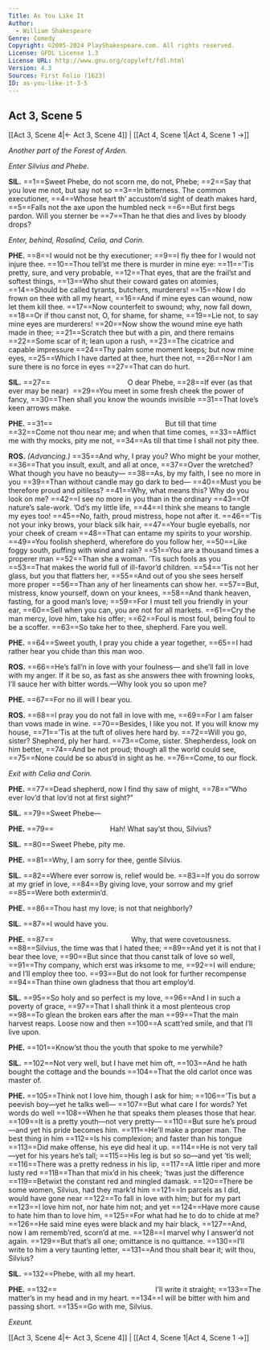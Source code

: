 ```yaml
---
Title: As You Like It
Author: 
  - William Shakespeare
Genre: Comedy
Copyright: ©2005-2024 PlayShakespeare.com. All rights reserved.
License: GFDL License 1.3
License URL: http://www.gnu.org/copyleft/fdl.html
Version: 4.3
Sources: First Folio (1623)
ID: as-you-like-it-3-5
---
```


## Act 3, Scene 5
[[Act 3, Scene 4|← Act 3, Scene 4]] | [[Act 4, Scene 1|Act 4, Scene 1 →]]

*Another part of the Forest of Arden.*

*Enter Silvius and Phebe.*

**SIL.**
==1==Sweet Phebe, do not scorn me, do not, Phebe;
==2==Say that you love me not, but say not so
==3==In bitterness. The common executioner,
==4==Whose heart th’ accustom’d sight of death makes hard,
==5==Falls not the axe upon the humbled neck
==6==But first begs pardon. Will you sterner be
==7==Than he that dies and lives by bloody drops?

*Enter, behind, Rosalind, Celia, and Corin.*

**PHE.**
==8==I would not be thy executioner;
==9==I fly thee for I would not injure thee.
==10==Thou tell’st me there is murder in mine eye:
==11==’Tis pretty, sure, and very probable,
==12==That eyes, that are the frail’st and softest things,
==13==Who shut their coward gates on atomies,
==14==Should be called tyrants, butchers, murderers!
==15==Now I do frown on thee with all my heart,
==16==And if mine eyes can wound, now let them kill thee.
==17==Now counterfeit to swound; why, now fall down,
==18==Or if thou canst not, O, for shame, for shame,
==19==Lie not, to say mine eyes are murderers!
==20==Now show the wound mine eye hath made in thee;
==21==Scratch thee but with a pin, and there remains
==22==Some scar of it; lean upon a rush,
==23==The cicatrice and capable impressure
==24==Thy palm some moment keeps; but now mine eyes,
==25==Which I have darted at thee, hurt thee not,
==26==Nor I am sure there is no force in eyes
==27==That can do hurt.

**SIL.**
==27==           O dear Phebe,
==28==If ever (as that ever may be near) 
==29==You meet in some fresh cheek the power of fancy,
==30==Then shall you know the wounds invisible
==31==That love’s keen arrows make.

**PHE.**
==31==                But till that time
==32==Come not thou near me; and when that time comes,
==33==Afflict me with thy mocks, pity me not,
==34==As till that time I shall not pity thee.

**ROS.**
*(Advancing.)*
==35==And why, I pray you? Who might be your mother,
==36==That you insult, exult, and all at once,
==37==Over the wretched? What though you have no beauty⁠—
==38==As, by my faith, I see no more in you
==39==Than without candle may go dark to bed⁠—
==40==Must you be therefore proud and pitiless?
==41==Why, what means this? Why do you look on me?
==42==I see no more in you than in the ordinary
==43==Of nature’s sale-work. ’Od’s my little life,
==44==I think she means to tangle my eyes too!
==45==No, faith, proud mistress, hope not after it.
==46==’Tis not your inky brows, your black silk hair,
==47==Your bugle eyeballs, nor your cheek of cream
==48==That can entame my spirits to your worship.
==49==You foolish shepherd, wherefore do you follow her,
==50==Like foggy south, puffing with wind and rain?
==51==You are a thousand times a properer man
==52==Than she a woman. ’Tis such fools as you
==53==That makes the world full of ill-favor’d children.
==54==’Tis not her glass, but you that flatters her,
==55==And out of you she sees herself more proper
==56==Than any of her lineaments can show her.
==57==But, mistress, know yourself, down on your knees,
==58==And thank heaven, fasting, for a good man’s love;
==59==For I must tell you friendly in your ear,
==60==Sell when you can, you are not for all markets.
==61==Cry the man mercy, love him, take his offer;
==62==Foul is most foul, being foul to be a scoffer.
==63==So take her to thee, shepherd. Fare you well.

**PHE.**
==64==Sweet youth, I pray you chide a year together,
==65==I had rather hear you chide than this man woo.

**ROS.**
==66==He’s fall’n in love with your foulness— and she’ll fall in love with my anger. If it be so, as fast as she answers thee with frowning looks, I’ll sauce her with bitter words.—Why look you so upon me?

**PHE.**
==67==For no ill will I bear you.

**ROS.**
==68==I pray you do not fall in love with me,
==69==For I am falser than vows made in wine.
==70==Besides, I like you not. If you will know my house,
==71==’Tis at the tuft of olives here hard by.
==72==Will you go, sister? Shepherd, ply her hard.
==73==Come, sister. Shepherdess, look on him better,
==74==And be not proud; though all the world could see,
==75==None could be so abus’d in sight as he.
==76==Come, to our flock.

*Exit with Celia and Corin.*

**PHE.**
==77==Dead shepherd, now I find thy saw of might,
==78==“Who ever lov’d that lov’d not at first sight?”

**SIL.**
==79==Sweet Phebe⁠—

**PHE.**
==79==        Hah! What say’st thou, Silvius?

**SIL.**
==80==Sweet Phebe, pity me.

**PHE.**
==81==Why, I am sorry for thee, gentle Silvius.

**SIL.**
==82==Where ever sorrow is, relief would be.
==83==If you do sorrow at my grief in love,
==84==By giving love, your sorrow and my grief
==85==Were both extermin’d.

**PHE.**
==86==Thou hast my love; is not that neighborly?

**SIL.**
==87==I would have you.

**PHE.**
==87==           Why, that were covetousness.
==88==Silvius, the time was that I hated thee;
==89==And yet it is not that I bear thee love,
==90==But since that thou canst talk of love so well,
==91==Thy company, which erst was irksome to me,
==92==I will endure; and I’ll employ thee too.
==93==But do not look for further recompense
==94==Than thine own gladness that thou art employ’d.

**SIL.**
==95==So holy and so perfect is my love,
==96==And I in such a poverty of grace,
==97==That I shall think it a most plenteous crop
==98==To glean the broken ears after the man
==99==That the main harvest reaps. Loose now and then
==100==A scatt’red smile, and that I’ll live upon.

**PHE.**
==101==Know’st thou the youth that spoke to me yerwhile?

**SIL.**
==102==Not very well, but I have met him oft,
==103==And he hath bought the cottage and the bounds
==104==That the old carlot once was master of.

**PHE.**
==105==Think not I love him, though I ask for him;
==106==’Tis but a peevish boy—yet he talks well⁠—
==107==But what care I for words? Yet words do well
==108==When he that speaks them pleases those that hear.
==109==It is a pretty youth—not very pretty⁠—
==110==But sure he’s proud—and yet his pride becomes him.
==111==He’ll make a proper man. The best thing in him
==112==Is his complexion; and faster than his tongue
==113==Did make offense, his eye did heal it up.
==114==He is not very tall—yet for his years he’s tall;
==115==His leg is but so so—and yet ’tis well;
==116==There was a pretty redness in his lip,
==117==A little riper and more lusty red
==118==Than that mix’d in his cheek; ’twas just the difference
==119==Betwixt the constant red and mingled damask.
==120==There be some women, Silvius, had they mark’d him
==121==In parcels as I did, would have gone near
==122==To fall in love with him; but for my part
==123==I love him not, nor hate him not; and yet
==124==Have more cause to hate him than to love him,
==125==For what had he to do to chide at me?
==126==He said mine eyes were black and my hair black,
==127==And, now I am rememb’red, scorn’d at me.
==128==I marvel why I answer’d not again.
==129==But that’s all one; omittance is no quittance.
==130==I’ll write to him a very taunting letter,
==131==And thou shalt bear it; wilt thou, Silvius?

**SIL.**
==132==Phebe, with all my heart.

**PHE.**
==132==              I’ll write it straight;
==133==The matter’s in my head and in my heart.
==134==I will be bitter with him and passing short.
==135==Go with me, Silvius.

*Exeunt.*

[[Act 3, Scene 4|← Act 3, Scene 4]] | [[Act 4, Scene 1|Act 4, Scene 1 →]]